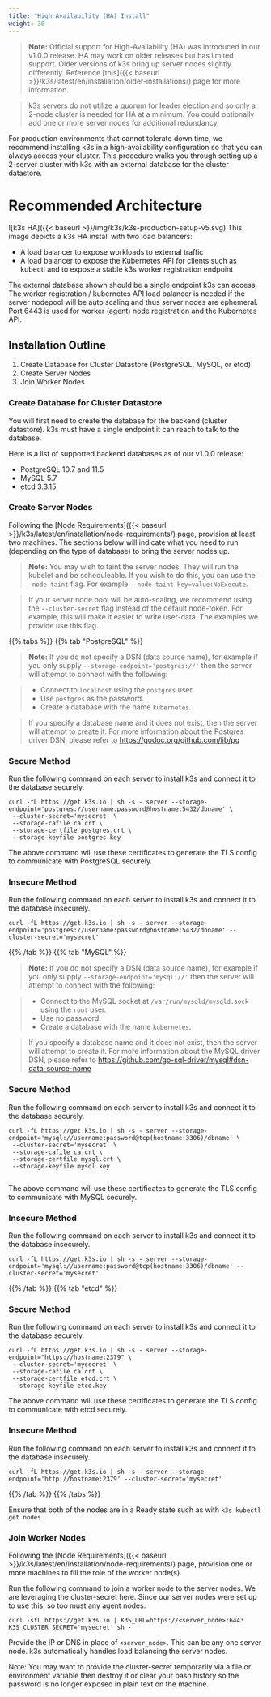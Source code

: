 ```yaml
---
title: "High Availability (HA) Install"
weight: 30
---
```


>**Note:** Official support for High-Availability (HA) was introduced in our v1.0.0 release. HA may work on older releases but has limited support. Older versions of k3s bring up server nodes slightly differently. Reference [this]({{< baseurl >}}/k3s/latest/en/installation/older-installations/) page for more information.

>k3s servers do not utilize a quorum for leader election and so only a 2-node cluster is needed for HA at a minimum. You could optionally add one or more server nodes for additional redundancy.

For production environments that cannot tolerate down time, we recommend installing k3s in a high-availability configuration so that you can always access your cluster. This procedure walks you through setting up a 2-server cluster with k3s with an external database for the cluster datastore.

# Recommended Architecture
![k3s HA]({{< baseurl >}}/img/k3s/k3s-production-setup-v5.svg)
This image depicts a k3s HA install with two load balancers:

* A load balancer to expose workloads to external traffic
* A load balancer to expose the Kubernetes API for clients such as kubectl and to expose a stable k3s worker registration endpoint

The external database shown should be a single endpoint k3s can access. The worker registration / kubernetes API load balancer is needed if the server nodepool will be auto scaling and thus server nodes are ephemeral. Port 6443 is used for worker (agent) node registration and the Kubernetes API.

Installation Outline
--------------------
1. Create Database for Cluster Datastore (PostgreSQL, MySQL, or etcd)
2. Create Server Nodes
3. Join Worker Nodes

### Create Database for Cluster Datastore
You will first need to create the database for the backend (cluster datastore). k3s must have a single endpoint it can reach to talk to the database.

Here is a list of supported backend databases as of our v1.0.0 release:

*  PostgreSQL 10.7 and 11.5
*  MySQL 5.7
*  etcd 3.3.15

### Create Server Nodes
Following the [Node Requirements]({{< baseurl >}}/k3s/latest/en/installation/node-requirements/) page, provision at least two machines.
The sections below will indicate what you need to run (depending on the type of database) to bring the server nodes up.

>**Note:** You may wish to taint the server nodes. They will run the kubelet and be scheduleable. If you wish to do this, you can use the `--node-taint` flag. For example `--node-taint key=value:NoExecute`.

>If your server node pool will be auto-scaling, we recommend using the `--cluster-secret` flag instead of the default node-token. For example, this will make it easier to write user-data. The examples we provide use this flag.


{{% tabs %}}
{{% tab "PostgreSQL" %}}

>**Note:** If you do not specify a DSN (data source name), for example if you only supply `--storage-endpoint='postgres://'` then the server will attempt to connect with the following:

> * Connect to `localhost` using the `postgres` user.
> * Use `postgres` as the password.
> * Create a database with the name `kubernetes`.

> If you specify a database name and it does not exist, then the server will attempt to create it.
> For more information about the Postgres driver DSN, please refer to https://godoc.org/github.com/lib/pq

### Secure Method
Run the following command on each server to install k3s and connect it to the database securely.

```
curl -fL https://get.k3s.io | sh -s - server --storage-endpoint='postgres://username:password@hostname:5432/dbname' \
 --cluster-secret='mysecret' \
 --storage-cafile ca.crt \
 --storage-certfile postgres.crt \
 --storage-keyfile postgres.key

```

The above command will use these certificates to generate the TLS config to communicate with PostgreSQL securely.

### Insecure Method
Run the following command on each server to install k3s and connect it to the database insecurely.

```
curl -fL https://get.k3s.io | sh -s - server --storage-endpoint='postgres://username:password@hostname:5432/dbname' --cluster-secret='mysecret'
```

{{% /tab %}}
{{% tab "MySQL" %}}

>**Note:** If you do not specify a DSN (data source name), for example if you only supply `--storage-endpoint='mysql://'` then the server will attempt to connect with the following:

> * Connect to the MySQL socket at `/var/run/mysqld/mysqld.sock` using the `root` user.
> * Use no password.
> * Create a database with the name `kubernetes`.

> If you specify a database name and it does not exist, then the server will attempt to create it.
> For more information about the MySQL driver DSN, please refer to https://github.com/go-sql-driver/mysql#dsn-data-source-name

### Secure Method
Run the following command on each server to install k3s and connect it to the database securely.

```
curl -fL https://get.k3s.io | sh -s - server --storage-endpoint='mysql://username:password@tcp(hostname:3306)/dbname' \
 --cluster-secret='mysecret' \
 --storage-cafile ca.crt \
 --storage-certfile mysql.crt \
 --storage-keyfile mysql.key


```
The above command will use these certificates to generate the TLS config to communicate with MySQL securely.

### Insecure Method
Run the following command on each server to install k3s and connect it to the database insecurely.

```
curl -fL https://get.k3s.io | sh -s - server --storage-endpoint='mysql://username:password@tcp(hostname:3306)/dbname' --cluster-secret='mysecret'
```

{{% /tab %}}
{{% tab "etcd" %}}

### Secure Method
Run the following command on each server to install k3s and connect it to the database securely.

```
curl -fL https://get.k3s.io | sh -s - server --storage-endpoint="https://hostname:2379" \
 --cluster-secret='mysecret' \
 --storage-cafile ca.crt \
 --storage-certfile etcd.crt \
 --storage-keyfile etcd.key
```
The above command will use these certificates to generate the TLS config to communicate with etcd securely.

### Insecure Method
Run the following command on each server to install k3s and connect it to the database insecurely.

```
curl -fL https://get.k3s.io | sh -s - server --storage-endpoint='http://hostname:2379' --cluster-secret='mysecret'
```

{{% /tab %}}
{{% /tabs %}}

Ensure that both of the nodes are in a Ready state such as with `k3s kubectl get nodes`

### Join Worker Nodes
Following the [Node Requirements]({{< baseurl >}}/k3s/latest/en/installation/node-requirements/) page, provision one or more machines to fill the role of the worker node(s).

Run the following command to join a worker node to the server nodes. We are leveraging the cluster-secret here. Since our server nodes were set up to use this, so too must any agent nodes.

```
curl -sfL https://get.k3s.io | K3S_URL=https://<server_node>:6443 K3S_CLUSTER_SECRET='mysecret' sh -
```

Provide the IP or DNS in place of `<server_node>`. This can be any one server node. k3s automatically handles load balancing the server nodes.

Note: You may want to provide the cluster-secret temporarily via a file or environment variable then destroy it or clear your bash history so the password is no longer exposed in plain text on the machine.

